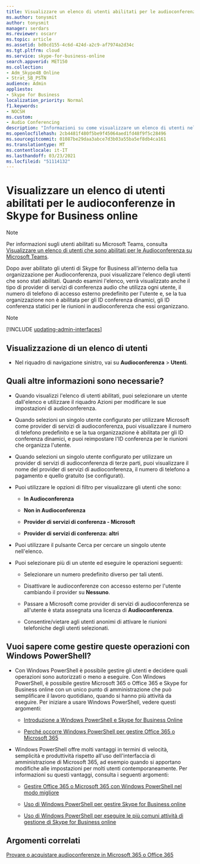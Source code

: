 ```yaml
---
title: Visualizzare un elenco di utenti abilitati per le audioconferenze in Skype for Business online
ms.author: tonysmit
author: tonysmit
manager: serdars
ms.reviewer: oscarr
ms.topic: article
ms.assetid: bd0cd155-4c6d-424d-a2c9-af7974a2d34c
ms.tgt.pltfrm: cloud
ms.service: skype-for-business-online
search.appverid: MET150
ms.collection:
- Adm_Skype4B_Online
- Strat_SB_PSTN
audience: Admin
appliesto:
- Skype for Business
localization_priority: Normal
f1.keywords:
- NOCSH
ms.custom:
- Audio Conferencing
description: "Informazioni su come visualizzare un elenco di utenti nell'organizzazione abilitati per la conferenza telefonica dall'interfaccia di amministrazione di Skype for Business. "
ms.openlocfilehash: 2cb4481f480f5be9f45064aed1fd48f9f5c28496
ms.sourcegitcommit: 01087be29daa3abce7d3b03a55ba5ef8db4ca161
ms.translationtype: MT
ms.contentlocale: it-IT
ms.lasthandoff: 03/23/2021
ms.locfileid: "51114132"
---
```

# <a name="see-a-list-of-users-that-are-enabled-for-audio-conferencing-in-skype-for-business-online"></a>Visualizzare un elenco di utenti abilitati per le audioconferenze in Skype for Business online

> [!NOTE]
> Per informazioni sugli utenti abilitati su Microsoft Teams, consulta [Visualizzare un elenco di utenti che sono abilitati per le Audioconferenza su Microsoft Teams](/MicrosoftTeams/see-a-list-of-users-that-are-enabled-for-audio-conferencing-in-teams).

Dopo aver abilitato gli utenti di Skype for Business all'interno della tua organizzazione per Audioconferenza, puoi visualizzare l'elenco degli utenti che sono stati abilitati. Quando esamini l'elenco, verrà visualizzato anche il tipo di provider di servizi di conferenza audio che utilizza ogni utente, il numero di telefono di accesso esterno predefinito per l'utente e, se la tua organizzazione non è abilitata per gli ID conferenza dinamici, gli ID conferenza statici per le riunioni in audioconferenza che essi organizzano.

> [!NOTE]
> [!INCLUDE [updating-admin-interfaces](../includes/updating-admin-interfaces.md)]
  
## <a name="viewing-a-list-of-users"></a>Visualizzazione di un elenco di utenti

   
- Nel riquadro di navigazione sinistro, vai su  **Audioconferenza** > **Utenti**.

## <a name="what-else-should-i-know"></a>Quali altre informazioni sono necessarie?

- Quando visualizzi l'elenco di utenti abilitati, puoi selezionare un utente dall'elenco e utilizzare il riquadro Azioni per modificare le sue impostazioni di audioconferenza.
    
- Quando selezioni un singolo utente configurato per utilizzare Microsoft come provider di servizi di audioconferenza, puoi visualizzare il numero di telefono predefinito e se la tua organizzazione è abilitata per gli ID conferenza dinamici, e puoi reimpostare l'ID conferenza per le riunioni che organizza l'utente.
    
- Quando selezioni un singolo utente configurato per utilizzare un provider di servizi di audioconferenza di terze parti, puoi visualizzare il nome del provider di servizi di audioconferenza, il numero di telefono a pagamento e quello gratuito (se configurati).
    
- Puoi utilizzare le opzioni di filtro per visualizzare gli utenti che sono:
    
  - **In Audioconferenza**
    
  - **Non in Audioconferenza**
    
  - **Provider di servizi di conferenza - Microsoft**
    
  - **Provider di servizi di conferenza: altri**
    
- Puoi utilizzare il pulsante Cerca per cercare un singolo utente nell'elenco.
    
- Puoi selezionare più di un utente ed eseguire le operazioni seguenti:
    
  - Selezionare un numero predefinito diverso per tali utenti.
    
  - Disattivare le audioconferenze con accesso esterno per l'utente cambiando il provider su **Nessuno**.
    
  - Passare a Microsoft come provider di servizi di audioconferenza se all'utente è stata assegnata una licenza di **Audioconferenza**.
    
  - Consentire/vietare agli utenti anonimi di attivare le riunioni telefoniche degli utenti selezionati.
    
## <a name="want-to-know-how-to-manage-with-windows-powershell"></a>Vuoi sapere come gestire queste operazioni con Windows PowerShell?

- Con Windows PowerShell è possibile gestire gli utenti e decidere quali operazioni sono autorizzati o meno a eseguire. Con Windows PowerShell, è possibile gestire Microsoft 365 o Office 365 e Skype for Business online con un unico punto di amministrazione che può semplificare il lavoro quotidiano, quando si hanno più attività da eseguire. Per iniziare a usare Windows PowerShell, vedere questi argomenti:
    
  - [Introduzione a Windows PowerShell e Skype for Business Online](../set-up-your-computer-for-windows-powershell/set-up-your-computer-for-windows-powershell.md)
    
  - [Perché occorre Windows PowerShell per gestire Office 365 o Microsoft 365](/microsoft-365/enterprise/why-you-need-to-use-microsoft-365-powershell)
    
- Windows PowerShell offre molti vantaggi in termini di velocità, semplicità e produttività rispetto all'uso dell'interfaccia di amministrazione di Microsoft 365, ad esempio quando si apportano modifiche alle impostazioni per molti utenti contemporaneamente. Per informazioni su questi vantaggi, consulta i seguenti argomenti:
    
  - [Gestire Office 365 o Microsoft 365 con Windows PowerShell nel modo migliore](/previous-versions//dn568025(v=technet.10))
    
  - [Uso di Windows PowerShell per gestire Skype for Business online](../set-up-your-computer-for-windows-powershell/set-up-your-computer-for-windows-powershell.md)
    
  - [Uso di Windows PowerShell per eseguire le più comuni attività di gestione di Skype for Business online](../set-up-your-computer-for-windows-powershell/set-up-your-computer-for-windows-powershell.md)
    
## <a name="related-topics"></a>Argomenti correlati

[Provare o acquistare audioconferenze in Microsoft 365 o Office 365](../audio-conferencing-in-office-365/try-or-purchase-audio-conferencing-in-office-365.md)
